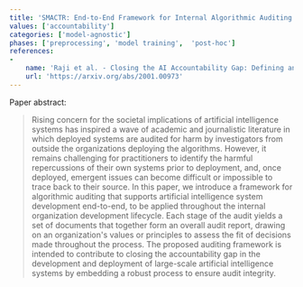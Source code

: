 ```yaml
---
title: 'SMACTR: End-to-End Framework for Internal Algorithmic Auditing'
values: ['accountability']
categories: ['model-agnostic']
phases: ['preprocessing', 'model training',  'post-hoc']
references: 
- 
    name: 'Raji et al. - Closing the AI Accountability Gap: Defining an End-to-End Framework for Internal Algorithmic Auditing'
    url: 'https://arxiv.org/abs/2001.00973'
---
```


Paper abstract:

> Rising concern for the societal implications of artificial intelligence systems has inspired a wave of academic and journalistic literature in which deployed systems are audited for harm by investigators from outside the organizations deploying the algorithms. However, it remains challenging for practitioners to identify the harmful repercussions of their own systems prior to deployment, and, once deployed, emergent issues can become difficult or impossible to trace back to their source. In this paper, we introduce a framework for algorithmic auditing that supports artificial intelligence system development end-to-end, to be applied throughout the internal organization development lifecycle. Each stage of the audit yields a set of documents that together form an overall audit report, drawing on an organization's values or principles to assess the fit of decisions made throughout the process. The proposed auditing framework is intended to contribute to closing the accountability gap in the development and deployment of large-scale artificial intelligence systems by embedding a robust process to ensure audit integrity. 
